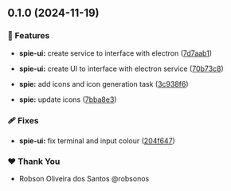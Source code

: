 ## 0.1.0 (2024-11-19)


### 🚀 Features

- **spie-ui:** create service to interface with electron ([7d7aab1](https://github.com/robsonos/spie/commit/7d7aab1))

- **spie-ui:** create UI to interface with electron service ([70b73c8](https://github.com/robsonos/spie/commit/70b73c8))

- **spie:** add icons and icon generation task ([3c938f6](https://github.com/robsonos/spie/commit/3c938f6))

- **spie:** update icons ([7bba8e3](https://github.com/robsonos/spie/commit/7bba8e3))


### 🩹 Fixes

- **spie-ui:** fix terminal and input colour ([204f647](https://github.com/robsonos/spie/commit/204f647))


### ❤️  Thank You

- Robson Oliveira dos Santos @robsonos